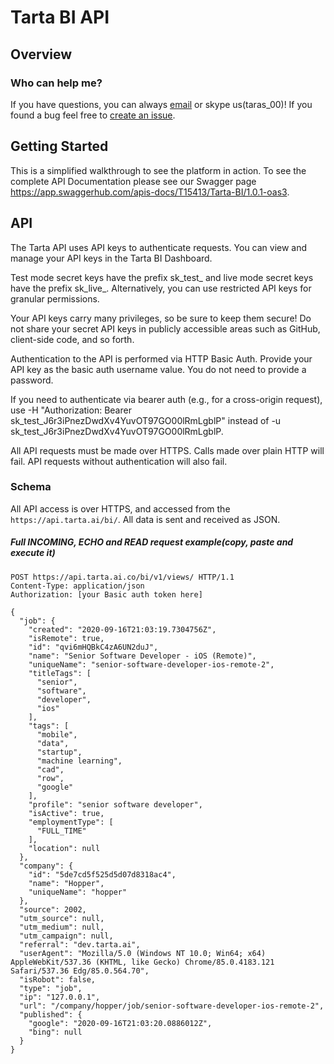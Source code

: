 # Tarta BI API


## Overview

### Who can help me?
If you have questions, you can always [email](mailto:support@tarta.ai) or skype us(taras_00)! If you found a bug feel free to [create an issue](https://github.com/tarta-ai/bi/issues). 

## Getting Started
This is a simplified walkthrough to see the platform in action.  To see the complete API Documentation please see our Swagger page https://app.swaggerhub.com/apis-docs/T15413/Tarta-BI/1.0.1-oas3.

## API

The Tarta API uses API keys to authenticate requests. You can view and manage your API keys in the Tarta BI Dashboard.

Test mode secret keys have the prefix sk_test_ and live mode secret keys have the prefix sk_live_. Alternatively, you can use restricted API keys for granular permissions.

Your API keys carry many privileges, so be sure to keep them secure! Do not share your secret API keys in publicly accessible areas such as GitHub, client-side code, and so forth.

Authentication to the API is performed via HTTP Basic Auth. Provide your API key as the basic auth username value. You do not need to provide a password.

If you need to authenticate via bearer auth (e.g., for a cross-origin request), use -H "Authorization: Bearer sk_test_J6r3iPnezDwdXv4YuvOT97GO00lRmLgblP" instead of -u sk_test_J6r3iPnezDwdXv4YuvOT97GO00lRmLgblP.

All API requests must be made over HTTPS. Calls made over plain HTTP will fail. API requests without authentication will also fail.

### Schema
All API access is over HTTPS, and accessed from the `https://api.tarta.ai/bi/`. All data is sent and received as JSON.

##### Full INCOMING, ECHO and READ request example(copy, paste and execute it)
```
POST https://api.tarta.ai.co/bi/v1/views/ HTTP/1.1
Content-Type: application/json
Authorization: [your Basic auth token here]

{
  "job": {
    "created": "2020-09-16T21:03:19.7304756Z",
    "isRemote": true,
    "id": "qvi6mHQBkC4zA6UN2duJ",
    "name": "Senior Software Developer - iOS (Remote)",
    "uniqueName": "senior-software-developer-ios-remote-2",
    "titleTags": [
      "senior",
      "software",
      "developer",
      "ios"
    ],
    "tags": [
      "mobile",
      "data",
      "startup",
      "machine learning",
      "cad",
      "row",
      "google"
    ],
    "profile": "senior software developer",
    "isActive": true,
    "employmentType": [
      "FULL_TIME"
    ],
    "location": null
  },
  "company": {
    "id": "5de7cd5f525d5d07d8318ac4",
    "name": "Hopper",
    "uniqueName": "hopper"
  },
  "source": 2002,
  "utm_source": null,
  "utm_medium": null,
  "utm_campaign": null,
  "referral": "dev.tarta.ai",
  "userAgent": "Mozilla/5.0 (Windows NT 10.0; Win64; x64) AppleWebKit/537.36 (KHTML, like Gecko) Chrome/85.0.4183.121 Safari/537.36 Edg/85.0.564.70",
  "isRobot": false,
  "type": "job",
  "ip": "127.0.0.1",
  "url": "/company/hopper/job/senior-software-developer-ios-remote-2",
  "published": {
    "google": "2020-09-16T21:03:20.0886012Z",
    "bing": null
  }
}
```
